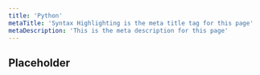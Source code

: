 ```yaml
---
title: 'Python'
metaTitle: 'Syntax Highlighting is the meta title tag for this page'
metaDescription: 'This is the meta description for this page'
---
```


## Placeholder
